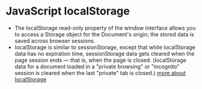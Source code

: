 # JavaScript localStorage
* The localStorage read-only property of the window interface allows you to access a Storage object for the Document's origin; the stored data is saved across browser sessions.
* localStorage is similar to sessionStorage, except that while localStorage data has no expiration time, sessionStorage data gets cleared when the page session ends — that is, when the page is closed. (localStorage data for a document loaded in a "private browsing" or "incognito" session is cleared when the last "private" tab is closed.)
[more about localStorage](https://developer.mozilla.org/en-US/docs/Web/API/Window/localStorage)